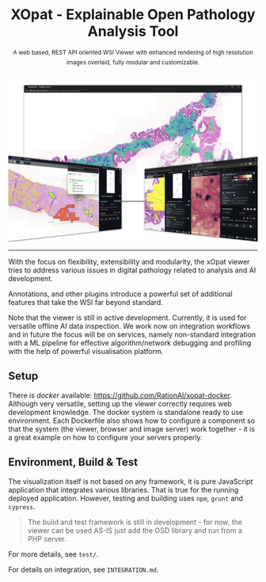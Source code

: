
<h1 align="center">XOpat - Explainable Open Pathology Analysis Tool
</h1>
<p align="center">
  <sup>A web based, REST API oriented WSI Viewer with enhanced rendering of high resolution images overlaid, fully modular and customizable.</sup>
</p>

![The XOpat Viewer](src/assets/docs/xopat-banner.png)

<hr>
With the focus on flexibility, extensibility and modularity, the xOpat
viewer tries to address various issues in digital pathology related to analysis and 
AI development.

Annotations, and other plugins introduce a powerful set of additional features
that take the WSI far beyond standard.

Note that the viewer is still in active development. Currently, it is used for versatile
offline AI data inspection. We work now on integration workflows and in future
the focus will be on services, namely non-standard integration with a ML pipeline for
effective algorithm/network debugging and profiling with the help of powerful visualisation platform. 



## Setup
There is _docker_ available: https://github.com/RationAI/xopat-docker. Although very versatile, setting up
the viewer correctly requires web development knowledge. The docker system is standalone ready to use environment.
Each Dockerfile also shows how to configure a component so that the system (the viewer, browser and image server) work together - it is a great example on how to configure 
your servers properly.

## Environment, Build & Test

The visualization itself is not based on any framework, it is pure JavaScript application that integrates
various libraries. That is true for the running deployed application. However, testing and building uses ``npm``, `grunt` and `cypress`.

> The build and test framework is still in development - for now, the viewer can be used AS-IS just add the OSD library and run from a PHP server.

For more details, see ``test/``.


For details on integration, see ``INTEGRATION.md``.
